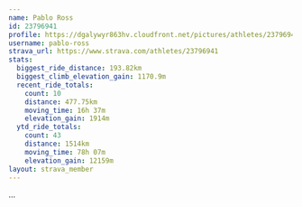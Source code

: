 ```yaml
---
name: Pablo Ross
id: 23796941
profile: https://dgalywyr863hv.cloudfront.net/pictures/athletes/23796941/14615399/1/large.jpg
username: pablo-ross
strava_url: https://www.strava.com/athletes/23796941
stats:
  biggest_ride_distance: 193.82km
  biggest_climb_elevation_gain: 1170.9m
  recent_ride_totals:
    count: 10
    distance: 477.75km
    moving_time: 16h 37m
    elevation_gain: 1914m
  ytd_ride_totals:
    count: 43
    distance: 1514km
    moving_time: 78h 07m
    elevation_gain: 12159m
layout: strava_member
--- 
```

...
